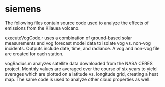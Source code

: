 # siemens
The following files contain source code used to analyze the effects of emissions from the Kilauea volcano.

executeVogCode.r uses a combination of ground-based solar measurements and vog forecast model data to isolate vog vs. non-vog incidents. Outputs include date, time, and radiance. A vog and non-vog file are created for each station.

vogRadius.m analyzes satellite data downloaded from the NASA CERES project. Monthly values are averaged over the course of six years to yield averages which are plotted on a latitude vs. longitude grid, creating a heat map. The same code is used to analyze other cloud properties as well.
